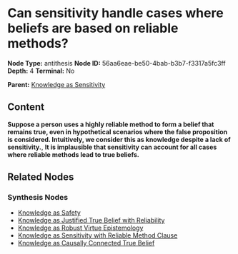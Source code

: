 # Can sensitivity handle cases where beliefs are based on reliable methods?

**Node Type:** antithesis
**Node ID:** 56aa6eae-be50-4bab-b3b7-f3317a5fc3ff
**Depth:** 4
**Terminal:** No

**Parent:** [Knowledge as Sensitivity](knowledge-as-sensitivity-synthesis-dd7b81b4-92e7-4930-8759-83da210d89be.md)

## Content

**Suppose a person uses a highly reliable method to form a belief that remains true, even in hypothetical scenarios where the false proposition is considered. Intuitively, we consider this as knowledge despite a lack of sensitivity.**, **It is implausible that sensitivity can account for all cases where reliable methods lead to true beliefs.**

## Related Nodes

### Synthesis Nodes

- [Knowledge as Safety](knowledge-as-safety-synthesis-f4b400b6-fb77-44b8-a2f6-aadacd138e75.md)
- [Knowledge as Justified True Belief with Reliability](knowledge-as-justified-true-belief-with-reliability-synthesis-01e6b8c6-111b-4542-abec-2896325e3ff8.md)
- [Knowledge as Robust Virtue Epistemology](knowledge-as-robust-virtue-epistemology-synthesis-3f970c5d-4da6-40db-97f5-8bdec3933c6c.md)
- [Knowledge as Sensitivity with Reliable Method Clause](knowledge-as-sensitivity-with-reliable-method-clause-synthesis-4d78b33b-9ad6-4674-b612-38776a3d284a.md)
- [Knowledge as Causally Connected True Belief](knowledge-as-causally-connected-true-belief-synthesis-4d1267c8-54e7-4762-abbc-95eabebf7428.md)
